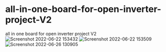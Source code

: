 # all-in-one-board-for-open-inverter-project-V2
all in one board for open inverter project V2
![Screenshot 2022-06-22 153432](https://user-images.githubusercontent.com/54251312/175809306-2ded0f2c-a69f-4ea5-beb4-a11bdb01b1ad.jpg)
![Screenshot 2022-06-22 153509](https://user-images.githubusercontent.com/54251312/175809308-45d97a58-e9a5-48e9-8e32-c39b9569f403.jpg)
![Screenshot 2022-06-26 130905](https://user-images.githubusercontent.com/54251312/175809368-43425d3c-8211-46de-8494-1771e9d62b94.jpg)
